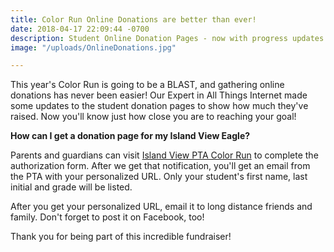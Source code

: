 ```yaml
---
title: Color Run Online Donations are better than ever!
date: 2018-04-17 22:09:44 -0700
description: Student Online Donation Pages - now with progress updates!
image: "/uploads/OnlineDonations.jpg"

---
```

This year's Color Run is going to be a BLAST, and gathering online donations has never been easier! Our Expert in All Things Internet made some updates to the student donation pages to show how much they've raised. Now you'll know just how close you are to reaching your goal!

**How can I get a donation page for my Island View Eagle?**

Parents and guardians can visit [Island View PTA Color Run](/colorrun) to complete the authorization form. After we get that notification, you'll get an email from the PTA with your personalized URL. Only your student's first name, last initial and grade will be listed.

After you get your personalized URL, email it to long distance friends and family. Don't forget to post it on Facebook, too! 

Thank you for being part of this incredible fundraiser!